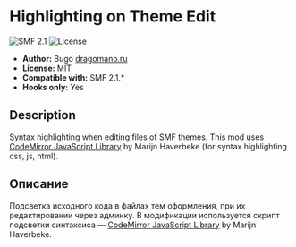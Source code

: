 # Highlighting on Theme Edit
![SMF 2.1](https://img.shields.io/badge/SMF-2.1-ed6033.svg?style=flat)
![License](https://img.shields.io/github/license/dragomano/highlighting_on_theme_edit)

* **Author:** Bugo [dragomano.ru](https://dragomano.ru/mods/highlighting-on-theme-edit)
* **License:** [MIT](https://github.com/dragomano/highlighting_on_theme_edit/blob/master/LICENSE)
* **Compatible with:** SMF 2.1.*
* **Hooks only:** Yes

## Description
Syntax highlighting when editing files of SMF themes. This mod uses [CodeMirror JavaScript Library](https://codemirror.net) by Marijn Haverbeke (for syntax highlighting css, js, html).

## Описание
Подсветка исходного кода в файлах тем оформления, при их редактировании через админку. В модификации используется скрипт подсветки синтаксиса — [CodeMirror JavaScript Library](https://codemirror.net) by Marijn Haverbeke.